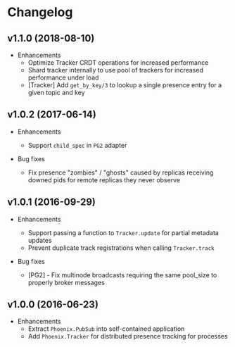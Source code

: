 # Changelog

## v1.1.0 (2018-08-10)

* Enhancements
  * Optimize Tracker CRDT operations for increased performance
  * Shard tracker internally to use pool of trackers for increased performance under load
  * [Tracker] Add `get_by_key/3` to lookup a single presence entry for a given topic and key

## v1.0.2 (2017-06-14)

* Enhancements
  * Support `child_spec` in `PG2` adapter

* Bug fixes
  * Fix presence "zombies" / "ghosts" caused by replicas receiving downed pids for remote replicas they never observe

## v1.0.1 (2016-09-29)

* Enhancements
  * Support passing a function to `Tracker.update` for partial metadata updates
  * Prevent duplicate track registrations when calling `Tracker.track`

* Bug fixes
  * [PG2] - Fix multinode broadcasts requiring the same pool_size to properly broker messages

## v1.0.0 (2016-06-23)

* Enhancements
  * Extract `Phoenix.PubSub` into self-contained application
  * Add `Phoenix.Tracker` for distributed presence tracking for processes

